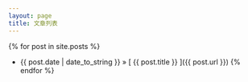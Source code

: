 ```yaml
---
layout: page
title: 文章列表
---
```


{% for post in site.posts %}
  * {{ post.date | date_to_string }} &raquo; [ {{ post.title }} ]({{ post.url }})
{% endfor %}